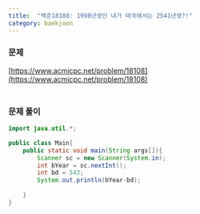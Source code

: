 ```yaml
---
title:  "백준18108: 1998년생인 내가 태국에서는 2541년생?!"
category: baekjoon
---
```




### 문제

[https://www.acmicpc.net/problem/18108](https://www.acmicpc.net/problem/18108)



### <br>문제 풀이

```java
import java.util.*;

public class Main{
	public static void main(String args[]){
		Scanner sc = new Scanner(System.in);
        int bYear = sc.nextInt();
        int bd = 543;
       	System.out.println(bYear-bd);
		
	}
}
```
